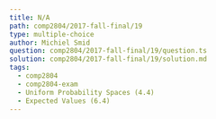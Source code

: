 ```yaml
---
title: N/A
path: comp2804/2017-fall-final/19
type: multiple-choice
author: Michiel Smid
question: comp2804/2017-fall-final/19/question.ts
solution: comp2804/2017-fall-final/19/solution.md
tags:
  - comp2804
  - comp2804-exam
  - Uniform Probability Spaces (4.4)
  - Expected Values (6.4)
---
```

